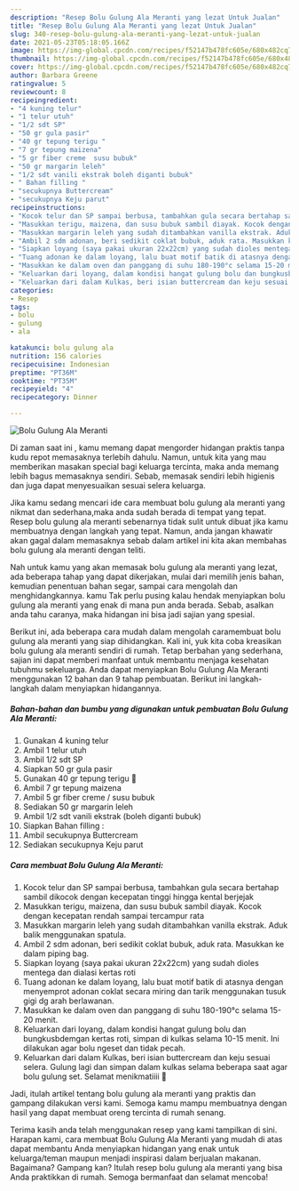 ```yaml
---
description: "Resep Bolu Gulung Ala Meranti yang lezat Untuk Jualan"
title: "Resep Bolu Gulung Ala Meranti yang lezat Untuk Jualan"
slug: 340-resep-bolu-gulung-ala-meranti-yang-lezat-untuk-jualan
date: 2021-05-23T05:18:05.166Z
image: https://img-global.cpcdn.com/recipes/f52147b478fc605e/680x482cq70/bolu-gulung-ala-meranti-foto-resep-utama.jpg
thumbnail: https://img-global.cpcdn.com/recipes/f52147b478fc605e/680x482cq70/bolu-gulung-ala-meranti-foto-resep-utama.jpg
cover: https://img-global.cpcdn.com/recipes/f52147b478fc605e/680x482cq70/bolu-gulung-ala-meranti-foto-resep-utama.jpg
author: Barbara Greene
ratingvalue: 5
reviewcount: 8
recipeingredient:
- "4 kuning telur"
- "1 telur utuh"
- "1/2 sdt SP"
- "50 gr gula pasir"
- "40 gr tepung terigu "
- "7 gr tepung maizena"
- "5 gr fiber creme  susu bubuk"
- "50 gr margarin leleh"
- "1/2 sdt vanili ekstrak boleh diganti bubuk"
- " Bahan filling "
- "secukupnya Buttercream"
- "secukupnya Keju parut"
recipeinstructions:
- "Kocok telur dan SP sampai berbusa, tambahkan gula secara bertahap sambil dikocok dengan kecepatan tinggi hingga kental berjejak"
- "Masukkan terigu, maizena, dan susu bubuk sambil diayak. Kocok dengan kecepatan rendah sampai tercampur rata"
- "Masukkan margarin leleh yang sudah ditambahkan vanilla ekstrak. Aduk balik menggunakan spatula."
- "Ambil 2 sdm adonan, beri sedikit coklat bubuk, aduk rata. Masukkan ke dalam piping bag."
- "Siapkan loyang (saya pakai ukuran 22x22cm) yang sudah dioles mentega dan dialasi kertas roti"
- "Tuang adonan ke dalam loyang, lalu buat motif batik di atasnya dengan menyemprot adonan coklat secara miring dan tarik menggunakan tusuk gigi dg arah berlawanan."
- "Masukkan ke dalam oven dan panggang di suhu 180-190°c selama 15-20 menit."
- "Keluarkan dari loyang, dalam kondisi hangat gulung bolu dan bungkusbdemgan kertas roti, simpan di kulkas selama 10-15 menit. Ini dilakukan agar bolu ngeset dan tidak pecah."
- "Keluarkan dari dalam Kulkas, beri isian buttercream dan keju sesuai selera. Gulung lagi dan simpan dalam kulkas selama beberapa saat agar bolu gulung set. Selamat menikmatiiii 🤗"
categories:
- Resep
tags:
- bolu
- gulung
- ala

katakunci: bolu gulung ala 
nutrition: 156 calories
recipecuisine: Indonesian
preptime: "PT36M"
cooktime: "PT35M"
recipeyield: "4"
recipecategory: Dinner

---
```



![Bolu Gulung Ala Meranti](https://img-global.cpcdn.com/recipes/f52147b478fc605e/680x482cq70/bolu-gulung-ala-meranti-foto-resep-utama.jpg)

Di zaman  saat ini , kamu memang dapat mengorder hidangan praktis tanpa kudu repot memasaknya terlebih dahulu. Namun, untuk kita yang mau memberikan masakan special bagi keluarga tercinta, maka anda memang lebih bagus memasaknya sendiri. Sebab, memasak sendiri lebih higienis dan juga dapat menyesuaikan sesuai selera keluarga.

Jika kamu sedang mencari ide cara membuat bolu gulung ala meranti yang nikmat dan sederhana,maka anda sudah berada di tempat yang tepat. Resep bolu gulung ala meranti  sebenarnya tidak sulit untuk dibuat jika kamu membuatnya dengan langkah yang tepat. Namun, anda jangan khawatir akan gagal dalam memasaknya 
sebab dalam artikel ini kita akan membahas bolu gulung ala meranti dengan teliti.  



Nah untuk kamu yang akan memasak bolu gulung ala meranti yang lezat, ada beberapa tahap yang dapat dikerjakan, mulai dari memilih jenis bahan, kemudian penentuan bahan segar, sampai cara mengolah dan menghidangkannya. kamu Tak perlu pusing kalau hendak menyiapkan bolu gulung ala meranti yang enak di mana pun anda berada. Sebab, asalkan anda  tahu caranya, maka hidangan ini bisa jadi sajian yang spesial.

Berikut ini, ada beberapa cara mudah dalam mengolah caramembuat bolu gulung ala meranti yang siap dihidangkan. Kali ini, yuk kita coba kreasikan bolu gulung ala meranti sendiri di rumah. Tetap berbahan yang sederhana, sajian ini dapat memberi manfaat untuk membantu menjaga kesehatan tubuhmu sekeluarga. Anda dapat menyiapkan Bolu Gulung Ala Meranti menggunakan 12 bahan dan 9 tahap pembuatan. Berikut ini langkah-langkah dalam menyiapkan hidangannya.

<!--inarticleads1-->

##### Bahan-bahan dan bumbu yang digunakan untuk pembuatan Bolu Gulung Ala Meranti:

1. Gunakan 4 kuning telur
1. Ambil 1 telur utuh
1. Ambil 1/2 sdt SP
1. Siapkan 50 gr gula pasir
1. Gunakan 40 gr tepung terigu 🔺
1. Ambil 7 gr tepung maizena
1. Ambil 5 gr fiber creme / susu bubuk
1. Sediakan 50 gr margarin leleh
1. Ambil 1/2 sdt vanili ekstrak (boleh diganti bubuk)
1. Siapkan  Bahan filling :
1. Ambil secukupnya Buttercream
1. Sediakan secukupnya Keju parut




<!--inarticleads2-->

##### Cara membuat Bolu Gulung Ala Meranti:

1. Kocok telur dan SP sampai berbusa, tambahkan gula secara bertahap sambil dikocok dengan kecepatan tinggi hingga kental berjejak
1. Masukkan terigu, maizena, dan susu bubuk sambil diayak. Kocok dengan kecepatan rendah sampai tercampur rata
1. Masukkan margarin leleh yang sudah ditambahkan vanilla ekstrak. Aduk balik menggunakan spatula.
1. Ambil 2 sdm adonan, beri sedikit coklat bubuk, aduk rata. Masukkan ke dalam piping bag.
1. Siapkan loyang (saya pakai ukuran 22x22cm) yang sudah dioles mentega dan dialasi kertas roti
1. Tuang adonan ke dalam loyang, lalu buat motif batik di atasnya dengan menyemprot adonan coklat secara miring dan tarik menggunakan tusuk gigi dg arah berlawanan.
1. Masukkan ke dalam oven dan panggang di suhu 180-190°c selama 15-20 menit.
1. Keluarkan dari loyang, dalam kondisi hangat gulung bolu dan bungkusbdemgan kertas roti, simpan di kulkas selama 10-15 menit. Ini dilakukan agar bolu ngeset dan tidak pecah.
1. Keluarkan dari dalam Kulkas, beri isian buttercream dan keju sesuai selera. Gulung lagi dan simpan dalam kulkas selama beberapa saat agar bolu gulung set. Selamat menikmatiiii 🤗




Jadi, itulah artikel tentang  bolu gulung ala meranti  yang praktis dan gampang dilakukan versi kami. Semoga kamu mampu membuatnya dengan hasil yang dapat membuat oreng tercinta di rumah senang. 

Terima kasih anda telah menggunakan resep yang kami tampilkan di sini. Harapan kami, cara membuat  Bolu Gulung Ala Meranti yang mudah di atas dapat membantu Anda menyiapkan hidangan yang enak untuk keluarga/teman maupun menjadi inspirasi dalam berjualan makanan. Bagaimana? Gampang kan? Itulah resep bolu gulung ala meranti yang bisa Anda praktikkan di rumah. Semoga bermanfaat dan selamat mencoba!

